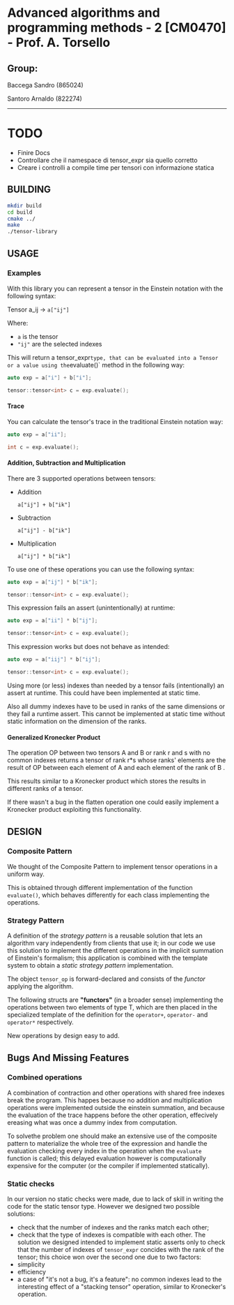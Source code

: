# Advanced algorithms and programming methods - 2 [CM0470] - Prof. A. Torsello

## Group:

Baccega Sandro (865024)

Santoro Arnaldo (822274)

---

# TODO

- Finire Docs
- Controllare che il namespace di tensor_expr sia quello corretto
- Creare i controlli a compile time per tensori con informazione statica

## BUILDING

```bash
mkdir build
cd build
cmake ../
make
./tensor-library
```

## USAGE

### Examples

With this library you can represent a tensor in the Einstein notation with the following syntax:

Tensor a_ij -> `a["ij"]`

Where:

- `a` is the tensor
- `"ij"` are the selected indexes

This will return a  tensor_expr` type, that can be evaluated into a Tensor or a value using the `evaluate()` method in the following way:

```c++
auto exp = a["i"] + b["i"];

tensor::tensor<int> c = exp.evaluate();
```

#### Trace

You can calculate the tensor's trace in the traditional Einstein notation way:

```c++
auto exp = a["ii"];

int c = exp.evaluate();
```

#### Addition, Subtraction and Multiplication

There are 3 supported operations between tensors:

- Addition

  `a["ij"] + b["ik"]`

- Subtraction

  `a["ij"] - b["ik"]`

- Multiplication

  `a["ij"] * b["ik"]`

To use one of these operations you can use the following syntax:

```c++
auto exp = a["ij"] * b["ik"];

tensor::tensor<int> c = exp.evaluate();
```

This expression fails an assert (unintentionally) at runtime:
```c++
auto exp = a["ii"] * b["ij"];

tensor::tensor<int> c = exp.evaluate();
```

This expression works but does not behave as intended:
```c++
auto exp = a["iij"] * b["ij"];

tensor::tensor<int> c = exp.evaluate();
```

Using more (or less) indexes than needed by a tensor fails (intentionally) an assert at runtime.
This could have been implemented at static time.

Also all dummy indexes have to be used in ranks of the same dimensions or they fail a runtime assert.
This cannot be implemented at static time without static information on the dimension of the ranks.

<!-- Already done in the intro #### Conversion -->

#### Generalized Kronecker Product

The operation OP between two tensors A and B or rank r and s with no common indexes returns a tensor of rank r\*s whose ranks' elements are the result of OP between each element of A and each element of the rank of B .

This results similar to a Kronecker product which stores the results in different ranks of a tensor.

If there wasn't a bug in the flatten operation one could easily implement a Kronecker product exploiting this functionality.

## DESIGN

### Composite Pattern

We thought of the Composite Pattern to implement tensor operations in a uniform way.

This is obtained through different implementation of the function `evaluate()`, which behaves differently for each class implementing the operations.

### Strategy Pattern

A definition of the _strategy pattern_ is a reusable solution that lets an algorithm vary independently from clients that use it; in our code we use this solution to implement the different operations in the implicit summation of Einstein's formalism; this application is combined with the template system to obtain a _static strategy pattern_ implementation.

The object `tensor_op` is forward-declared and consists of the _functor_ applying the algorithm.

The following structs are **"functors"** (in a broader sense) implementing the operations between two elements of type T, which are then placed in the specialized template of the definition for the `operator+`, `operator-` and `operator*` respectively.

New operations by design easy to add.

## Bugs And Missing Features

### Combined operations
A combination of contraction and other operations with shared free indexes break the program.
This happes because no addition and multiplication operations were implemented outside the einstein summation, and because the evaluation of the trace happens before the other operation, effecively ereasing what was once a dummy index from computation.

To solvethe problem one should make an extensive use of the composite pattern to materialize the whole tree of the expression and handle the evaluation checking every index in the operation when the `evaluate` function is called; this delayed evaluation however is computationally expensive for the computer (or the compiler if implemented statically).

### Static checks

In our version no static checks were made, due to lack of skill in writing the code for the static tensor type.
However we designed two possible solutions:
- check that the number of indexes and the ranks match each other;
- check that the type of indexes is compatible with each other.
The solution we designed intended to implement static asserts only to check that the number of indexes of `tensor_expr` concides with the rank of the tensor; this choice won over the second one due to two factors:
- simplicity
- efficiency
- a case of "it's not a bug, it's a feature": no common indexes lead to the interesting effect of a "stacking tensor" operation, similar to Kronecker's operation.
